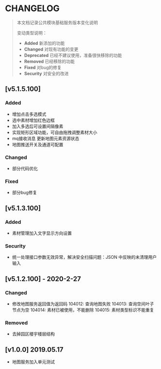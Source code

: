 # CHANGELOG
> 本文档记录公共模块基础服务版本变化说明
>
> 变动类型说明：
>
> - **Added** 新添加的功能
> - **Changed** 对现有功能的变更
> - **Deprecated** 已经不建议使用，准备很快移除的功能
> - **Removed** 已经移除的功能
> - **Fixed** 对bug的修复
> - **Security** 对安全的改进

## [v5.1.5.100]
### Added
  - 增加点击多选模式
  - 选中素材增加红色边框
  - 加入多选后可设置间隔像素
  - 实现矩形区域功能，可自由拖拽调整素材大小
  - mq接收消息 更新地图元素资源状态
  - 地图推送开关及通道可配置
### Changed
  - 部分代码优化
### Fixed
  - 部分bug修复
  
## [v5.1.3.100]
### Added
  - 素材管理加入文字显示方向设置 
### Security
  - 统一处理接口参数无效异常，解决安全扫描问题：JSON 中反映的未清理用户输入

## [v5.1.2.100] - 2020-2-27
### Changed
  - 修改地图服务返回值为返回码
      104012: 查询地图失败
      104013: 查询空间叶子节点为空
      104014: 素材已被使用，不能删除
      104015: 素材类型标识不能重复
  
### Removed
  - 去掉园区楼宇楼层结构
  
## [v1.0.0] 2019.05.17
- 地图服务加入单元测试